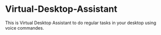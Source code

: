 # Virtual-Desktop-Assistant
This is Virtual Desktop Assistant to do regular tasks in your desktop using voice commandes.
